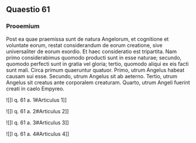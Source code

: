 ## Quaestio 61

### Prooemium

Post ea quae praemissa sunt de natura Angelorum, et cognitione et voluntate eorum, restat considerandum de eorum creatione, sive universaliter de eorum exordio. Et haec consideratio est tripartita. Nam primo considerabimus quomodo producti sunt in esse naturae; secundo, quomodo perfecti sunt in gratia vel gloria; tertio, quomodo aliqui ex eis facti sunt mali. Circa primum quaeruntur quatuor. Primo, utrum Angelus habeat causam sui esse. Secundo, utrum Angelus sit ab aeterno. Tertio, utrum Angelus sit creatus ante corporalem creaturam. Quarto, utrum Angeli fuerint creati in caelo Empyreo.

![[I q. 61 a. 1#Articulus 1]]

![[I q. 61 a. 2#Articulus 2]]

![[I q. 61 a. 3#Articulus 3]]

![[I q. 61 a. 4#Articulus 4]]

